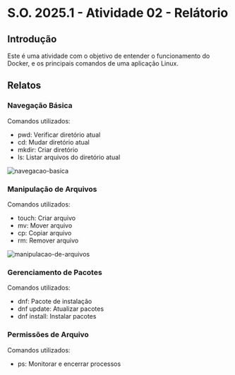 # S.O. 2025.1 - Atividade 02 - Relátorio

## Introdução

Este é uma atividade com o objetivo de entender o funcionamento do Docker, e os principais comandos de uma aplicação Linux.

## Relatos

### Navegação Básica

Comandos utilizados:

- pwd: Verificar diretório atual
- cd: Mudar diretório atual
- mkdir: Criar diretório
- ls: Listar arquivos do diretório atual

![navegacao-basica](https://github.com/user-attachments/assets/dcf3fe46-02cd-44cd-a86c-3105291f0a2a)

### Manipulação de Arquivos

Comandos utilizados: 

- touch: Criar arquivo
- mv: Mover arquivo
- cp: Copiar arquivo
- rm: Remover arquivo

![manipulacao-de-arquivos](https://github.com/user-attachments/assets/a986d617-1443-4fae-a5e5-dc36baac77cd)

### Gerenciamento de Pacotes

Comandos utilizados:

- dnf: Pacote de instalação
- dnf update: Atualizar pacotes 
- dnf install: Instalar pacotes

### Permissões de Arquivo

Comandos utilizados:

- ps: Monitorar e encerrar processos

